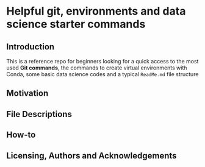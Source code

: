 # Helpful git, environments and data science starter commands

## Introduction
This is a reference repo for beginners looking for a quick access to the most used **Git commands**, the commands to create virtual environments with Conda, some basic data science codes and a typical `ReadMe.md` file structure

## Motivation 



## File Descriptions 




## How-to




## Licensing, Authors and Acknowledgements
